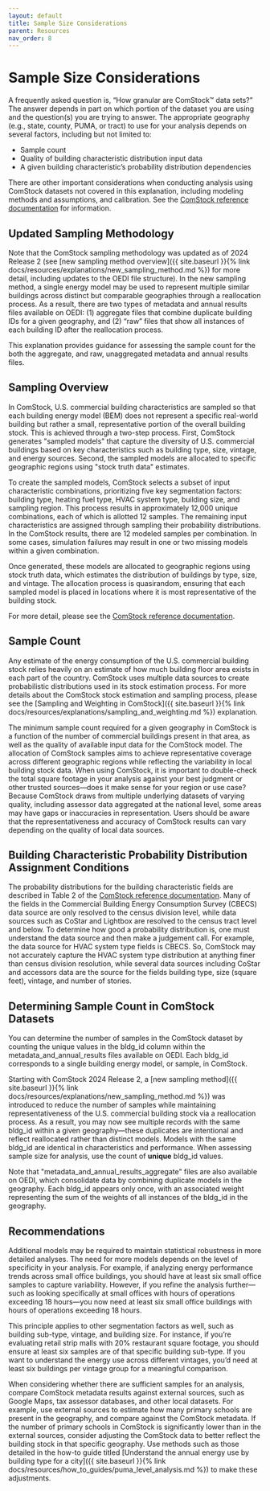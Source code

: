 ```yaml
---
layout: default
title: Sample Size Considerations
parent: Resources
nav_order: 8
---
```


# Sample Size Considerations

A frequently asked question is, “How granular are ComStock™ data sets?” The answer depends in part on which portion of the dataset you are using and the question(s) you are trying to answer. The appropriate geography (e.g., state, county, PUMA, or tract) to use for your analysis depends on several factors, including but not limited to: 
- Sample count
- Quality of building characteristic distribution input data
- A given building characteristic’s probability distribution dependencies

There are other important considerations when conducting analysis using ComStock datasets not covered in this explanation, including modeling methods and assumptions, and calibration. See the [ComStock reference documentation](https://nrel.github.io/ComStock.github.io/docs/resources/resources.html#references) for information.

## Updated Sampling Methodology
Note that the ComStock sampling methodology was updated as of 2024 Release 2 (see [new sampling method overview]({{  site.baseurl  }}{% link docs/resources/explanations/new_sampling_method.md %}) for more detail, including updates to the OEDI file structure). In the new sampling method, a single energy model may be used to represent multiple similar buildings across distinct but comparable geographies through a reallocation process. As a result, there are two types of metadata and annual results files available on OEDI: (1) aggregate files that combine duplicate building IDs for a given geography, and (2) “raw” files that show all instances of each building ID after the reallocation process.

This explanation provides guidance for assessing the sample count for the both the aggregate, and raw, unaggregated metadata and annual results files.

## Sampling Overview
In ComStock, U.S. commercial building characteristics are sampled so that each building energy model (BEM) does not represent a specific real-world building but rather a small, representative portion of the overall building stock. This is achieved through a two-step process. First, ComStock generates "sampled models" that capture the diversity of U.S. commercial buildings based on key characteristics such as building type, size, vintage, and energy sources. Second, the sampled models are allocated to specific geographic regions using "stock truth data" estimates.

To create the sampled models, ComStock selects a subset of input characteristic combinations, prioritizing five key segmentation factors: building type, heating fuel type, HVAC system type, building size, and sampling region. This process results in approximately 12,000 unique combinations, each of which is allotted 12 samples. The remaining input characteristics are assigned through sampling their probability distributions. In the ComStock results, there are 12 modeled samples per combination. In some cases, simulation failures may result in one or two missing models within a given combination.

Once generated, these models are allocated to geographic regions using stock truth data, which estimates the distribution of buildings by type, size, and vintage. The allocation process is quasirandom, ensuring that each sampled model is placed in locations where it is most representative of the building stock.

For more detail, please see the [ComStock reference documentation](https://nrel.github.io/ComStock.github.io/docs/resources/resources.html#references).

## Sample Count
Any estimate of the energy consumption of the U.S. commercial building stock relies heavily on an estimate of how much building floor area exists in each part of the country. ComStock uses multiple data sources to create probabilistic distributions used in its stock estimation process. For more details about the ComStock stock estimation and sampling process, please see the [Sampling and Weighting in ComStock]({{  site.baseurl  }}{% link docs/resources/explanations/sampling_and_weighting.md %}) explanation.

The minimum sample count required for a given geography in ComStock is a function of the number of commercial buildings present in that area, as well as the quality of available input data for the ComStock model. The allocation of ComStock samples aims to achieve representative coverage across different geographic regions while reflecting the variability in local building stock data. When using ComStock, it is important to double-check the total square footage in your analysis against your best judgment or other trusted sources—does it make sense for your region or use case? Because ComStock draws from multiple underlying datasets of varying quality, including assessor data aggregated at the national level, some areas may have gaps or inaccuracies in representation. Users should be aware that the representativeness and accuracy of ComStock results can vary depending on the quality of local data sources.

## Building Characteristic Probability Distribution Assignment Conditions
The probability distributions for the building characteristic fields are described in Table 2 of the [ComStock reference documentation](https://nrel.github.io/ComStock.github.io/docs/resources/resources.html#references). Many of the fields in the Commercial Building Energy Consumption Survey (CBECS) data source are only resolved to the census division level, while data sources such as CoStar and Lightbox are resolved to the census tract level and below. To determine how good a probability distribution is, one must understand the data source and then make a judgement call. For example, the data source for HVAC system type fields is CBECS. So, ComStock may not accurately capture the HVAC system type distribution at anything finer than census division resolution, while several data sources including CoStar and accessors data are the source for the fields building type, size (square feet), vintage, and number of stories.

## Determining Sample Count in ComStock Datasets
You can determine the number of samples in the ComStock dataset by counting the unique values in the bldg_id column within the metadata_and_annual_results files available on OEDI. Each bldg_id corresponds to a single building energy model, or sample, in ComStock.

Starting with ComStock 2024 Release 2, a [new sampling method]({{  site.baseurl  }}{% link docs/resources/explanations/new_sampling_method.md %}) was introduced to reduce the number of samples while maintaining representativeness of the U.S. commercial building stock via a reallocation process. As a result, you may now see multiple records with the same bldg_id within a given geography—these duplicates are intentional and reflect reallocated rather than distinct models. Models with the same bldg_id are identical in characteristics and performance. When assessing sample size for analysis, use the count of **unique** bldg_id values.

Note that "metadata_and_annual_results_aggregate" files are also available on OEDI, which consolidate data by combining duplicate models in the geography. Each bldg_id appears only once, with an associated weight representing the sum of the weights of all instances of the bldg_id in the geography.

## Recommendations
Additional models may be required to maintain statistical robustness in more detailed analyses. The need for more models depends on the level of specificity in your analysis. For example, if analyzing energy performance trends across small office buildings, you should have at least six small office samples to capture variability. However, if you refine the analysis further—such as looking specifically at small offices with hours of operations exceeding 18 hours—you now need at least six small office buildings with hours of operations exceeding 18 hours.

This principle applies to other segmentation factors as well, such as building sub-type, vintage, and building size. For instance, if you’re evaluating retail strip malls with 20% restaurant square footage, you should ensure at least six samples are of that specific building sub-type. If you want to understand the energy use across different vintages, you’d need at least six buildings per vintage group for a meaningful comparison.

When considering whether there are sufficient samples for an analysis, compare ComStock metadata results against external sources, such as Google Maps, tax assessor databases, and other local datasets. For example, use external sources to estimate how many primary schools are present in the geography, and compare against the ComStock metadata. If the number of primary schools in ComStock is significantly lower than in the external sources, consider adjusting the ComStock data to better reflect the building stock in that specific geography. Use methods such as those detailed in the how-to guide titled [Understand the annual energy use by building type for a city]({{  site.baseurl  }}{% link docs/resources/how_to_guides/puma_level_analysis.md %}) to make these adjustments.

